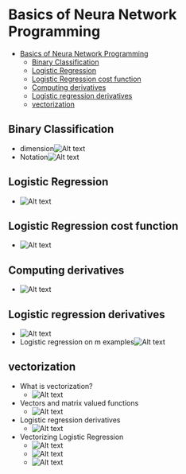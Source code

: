 # Basics of Neura Network Programming

- [Basics of Neura Network Programming](#basics-of-neura-network-programming)
  - [Binary Classification](#binary-classification)
  - [Logistic Regression](#logistic-regression)
  - [Logistic Regression cost function](#logistic-regression-cost-function)
  - [Computing derivatives](#computing-derivatives)
  - [Logistic regression derivatives](#logistic-regression-derivatives)
  - [vectorization](#vectorization)

## Binary Classification

- dimension![Alt text](images/image-2.png)
- Notation![Alt text](images/image-3.png)

## Logistic Regression

- ![Alt text](images/image-4.png)

## Logistic Regression cost function

- ![Alt text](images/image-5.png)

## Computing derivatives

- ![Alt text](images/image-6.png)

## Logistic regression derivatives

- ![Alt text](images/image-7.png)
- Logistic regression on m examples![Alt text](images/image-8.png)

## vectorization

- What is vectorization?
  - ![Alt text](images/image-9.png)
- Vectors and matrix valued functions
  - ![Alt text](images/image-10.png)
- Logistic regression derivatives
  - ![Alt text](images/image-11.png)
- Vectorizing Logistic Regression
  - ![Alt text](images/image-12.png)
  - ![Alt text](images/image-14.png)
  - ![Alt text](images/image-13.png)
